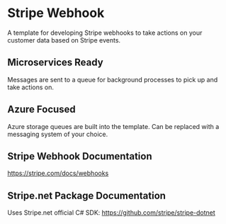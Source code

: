 # Stripe Webhook
A template for developing Stripe webhooks to take actions on your customer data based on Stripe events.

## Microservices Ready
Messages are sent to a queue for background processes to pick up and take actions on.

## Azure Focused
Azure storage queues are built into the template. Can be replaced with a messaging system of your choice.

## Stripe Webhook Documentation
https://stripe.com/docs/webhooks

## Stripe.net Package Documentation
Uses Stripe.net official C# SDK: https://github.com/stripe/stripe-dotnet



